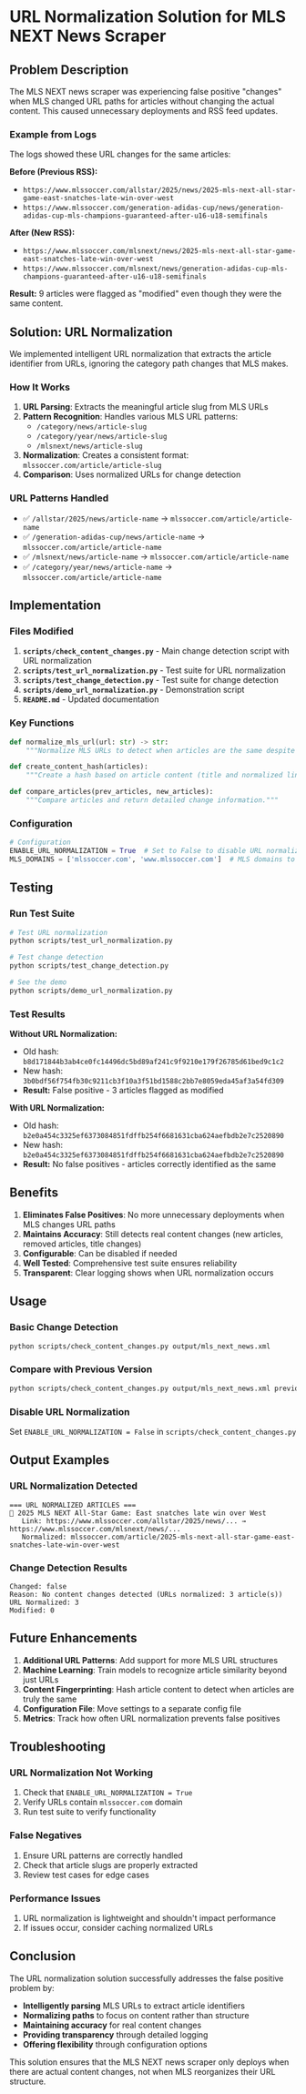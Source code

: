 # URL Normalization Solution for MLS NEXT News Scraper

## Problem Description

The MLS NEXT news scraper was experiencing false positive "changes" when MLS changed URL paths for articles without changing the actual content. This caused unnecessary deployments and RSS feed updates.

### Example from Logs

The logs showed these URL changes for the same articles:

**Before (Previous RSS):**

- `https://www.mlssoccer.com/allstar/2025/news/2025-mls-next-all-star-game-east-snatches-late-win-over-west`
- `https://www.mlssoccer.com/generation-adidas-cup/news/generation-adidas-cup-mls-champions-guaranteed-after-u16-u18-semifinals`

**After (New RSS):**

- `https://www.mlssoccer.com/mlsnext/news/2025-mls-next-all-star-game-east-snatches-late-win-over-west`
- `https://www.mlssoccer.com/mlsnext/news/generation-adidas-cup-mls-champions-guaranteed-after-u16-u18-semifinals`

**Result:** 9 articles were flagged as "modified" even though they were the same content.

## Solution: URL Normalization

We implemented intelligent URL normalization that extracts the article identifier from URLs, ignoring the category path changes that MLS makes.

### How It Works

1. **URL Parsing**: Extracts the meaningful article slug from MLS URLs
2. **Pattern Recognition**: Handles various MLS URL patterns:
   - `/category/news/article-slug`
   - `/category/year/news/article-slug`
   - `/mlsnext/news/article-slug`
3. **Normalization**: Creates a consistent format: `mlssoccer.com/article/article-slug`
4. **Comparison**: Uses normalized URLs for change detection

### URL Patterns Handled

- ✅ `/allstar/2025/news/article-name` → `mlssoccer.com/article/article-name`
- ✅ `/generation-adidas-cup/news/article-name` → `mlssoccer.com/article/article-name`
- ✅ `/mlsnext/news/article-name` → `mlssoccer.com/article/article-name`
- ✅ `/category/year/news/article-name` → `mlssoccer.com/article/article-name`

## Implementation

### Files Modified

1. **`scripts/check_content_changes.py`** - Main change detection script with URL normalization
2. **`scripts/test_url_normalization.py`** - Test suite for URL normalization
3. **`scripts/test_change_detection.py`** - Test suite for change detection
4. **`scripts/demo_url_normalization.py`** - Demonstration script
5. **`README.md`** - Updated documentation

### Key Functions

```python
def normalize_mls_url(url: str) -> str:
    """Normalize MLS URLs to detect when articles are the same despite URL path changes."""

def create_content_hash(articles):
    """Create a hash based on article content (title and normalized link only)."""

def compare_articles(prev_articles, new_articles):
    """Compare articles and return detailed change information."""
```

### Configuration

```python
# Configuration
ENABLE_URL_NORMALIZATION = True  # Set to False to disable URL normalization
MLS_DOMAINS = ['mlssoccer.com', 'www.mlssoccer.com']  # MLS domains to normalize
```

## Testing

### Run Test Suite

```bash
# Test URL normalization
python scripts/test_url_normalization.py

# Test change detection
python scripts/test_change_detection.py

# See the demo
python scripts/demo_url_normalization.py
```

### Test Results

**Without URL Normalization:**

- Old hash: `b8d171844b3ab4ce0fc14496dc5bd89af241c9f9210e179f26785d61bed9c1c2`
- New hash: `3b0bdf56f754fb30c9211cb3f10a3f51bd1588c2bb7e8059eda45af3a54fd309`
- **Result:** False positive - 3 articles flagged as modified

**With URL Normalization:**

- Old hash: `b2e0a454c3325ef6373084851fdffb254f6681631cba624aefbdb2e7c2520890`
- New hash: `b2e0a454c3325ef6373084851fdffb254f6681631cba624aefbdb2e7c2520890`
- **Result:** No false positives - articles correctly identified as the same

## Benefits

1. **Eliminates False Positives**: No more unnecessary deployments when MLS changes URL paths
2. **Maintains Accuracy**: Still detects real content changes (new articles, removed articles, title changes)
3. **Configurable**: Can be disabled if needed
4. **Well Tested**: Comprehensive test suite ensures reliability
5. **Transparent**: Clear logging shows when URL normalization occurs

## Usage

### Basic Change Detection

```bash
python scripts/check_content_changes.py output/mls_next_news.xml
```

### Compare with Previous Version

```bash
python scripts/check_content_changes.py output/mls_next_news.xml previous_version.xml
```

### Disable URL Normalization

Set `ENABLE_URL_NORMALIZATION = False` in `scripts/check_content_changes.py`

## Output Examples

### URL Normalization Detected

```
=== URL NORMALIZED ARTICLES ===
🔗 2025 MLS NEXT All-Star Game: East snatches late win over West
   Link: https://www.mlssoccer.com/allstar/2025/news/... → https://www.mlssoccer.com/mlsnext/news/...
   Normalized: mlssoccer.com/article/2025-mls-next-all-star-game-east-snatches-late-win-over-west
```

### Change Detection Results

```
Changed: false
Reason: No content changes detected (URLs normalized: 3 article(s))
URL Normalized: 3
Modified: 0
```

## Future Enhancements

1. **Additional URL Patterns**: Add support for more MLS URL structures
2. **Machine Learning**: Train models to recognize article similarity beyond just URLs
3. **Content Fingerprinting**: Hash article content to detect when articles are truly the same
4. **Configuration File**: Move settings to a separate config file
5. **Metrics**: Track how often URL normalization prevents false positives

## Troubleshooting

### URL Normalization Not Working

1. Check that `ENABLE_URL_NORMALIZATION = True`
2. Verify URLs contain `mlssoccer.com` domain
3. Run test suite to verify functionality

### False Negatives

1. Ensure URL patterns are correctly handled
2. Check that article slugs are properly extracted
3. Review test cases for edge cases

### Performance Issues

1. URL normalization is lightweight and shouldn't impact performance
2. If issues occur, consider caching normalized URLs

## Conclusion

The URL normalization solution successfully addresses the false positive problem by:

- **Intelligently parsing** MLS URLs to extract article identifiers
- **Normalizing paths** to focus on content rather than structure
- **Maintaining accuracy** for real content changes
- **Providing transparency** through detailed logging
- **Offering flexibility** through configuration options

This solution ensures that the MLS NEXT news scraper only deploys when there are actual content changes, not when MLS reorganizes their URL structure.
